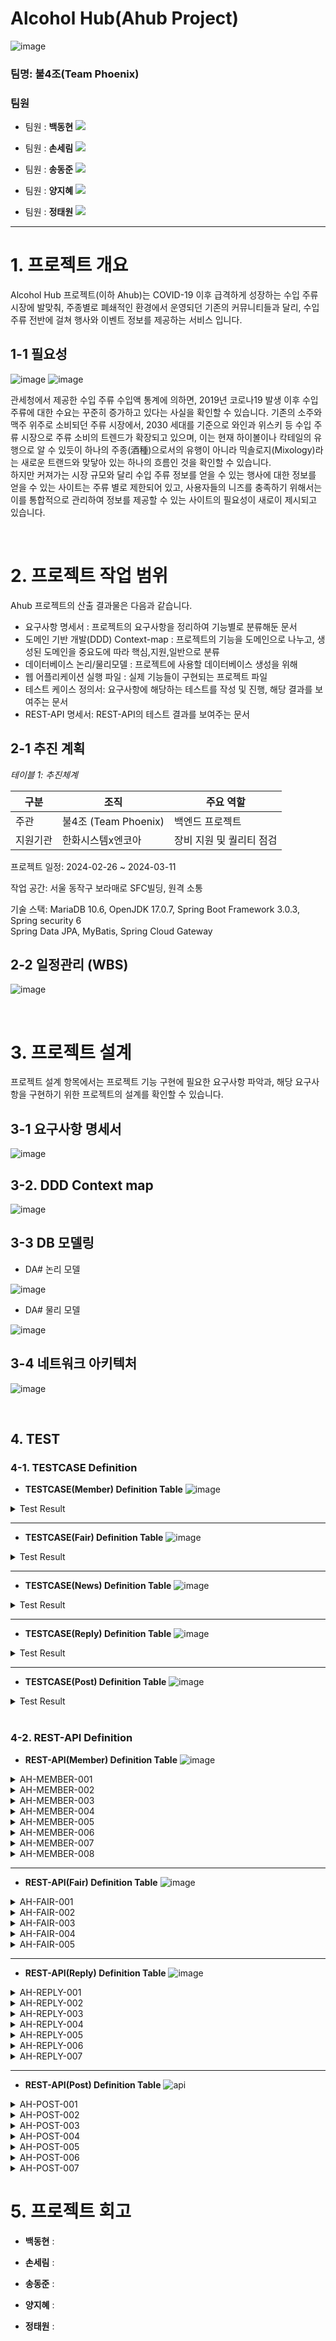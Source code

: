 # Alcohol Hub(Ahub Project)
![image](https://github.com/4jo-Phoenix/Alcohol_hub/assets/108782390/09e4c600-a088-4b1b-97d8-9f67b80e7e03)

### 팀명: 불4조(Team Phoenix)
### 팀원

- 팀원 : **백동현**
[<img src="https://img.shields.io/badge/Github-Link-181717?logo=Github">](https://github.com/dongh810)

- 팀원 : **손세림**
[<img src="https://img.shields.io/badge/Github-Link-181717?logo=Github">](https://github.com/bucky1005)

- 팀원 : **송동준**
[<img src="https://img.shields.io/badge/Github-Link-181717?logo=Github">](https://github.com/dongjunsong)

- 팀원 : **양지혜**
[<img src="https://img.shields.io/badge/Github-Link-181717?logo=Github">](https://github.com/Jihye1101)

- 팀원 : **정태원**
[<img src="https://img.shields.io/badge/Github-Link-181717?logo=Github">](https://github.com/t4e1)

---

# 1. 프로젝트 개요

 Alcohol Hub 프로젝트(이하 Ahub)는 COVID-19 이후 급격하게 성장하는 수입 주류 시장에 발맞춰, 주종별로 폐쇄적인 환경에서 운영되던 기존의 커뮤니티들과 달리, 수입 주류 전반에 걸쳐 행사와 이벤트 정보를 제공하는 서비스 입니다.   

## 1-1 필요성
![image](https://github.com/4jo-Phoenix/Alcohol_hub/assets/108782390/9d3ce8dd-9469-42fa-97d6-83d1511b95e7)
![image](https://github.com/4jo-Phoenix/Alcohol_hub/assets/108782390/cf754126-a85a-4f27-89e7-bff0cf64f4e9)


 관세청에서 제공한 수입 주류 수입액 통계에 의하면, 2019년 코로나19 발생 이후 수입 주류에 대한 수요는 꾸준히 증가하고 있다는 사실을 확인할 수 있습니다. 기존의 소주와 맥주 위주로 소비되던 주류 시장에서, 2030 세대를 기준으로 와인과 위스키 등 수입 주류 시장으로 주류 소비의 트렌드가 확장되고 있으며, 이는 현재 하이볼이나 칵테일의 유행으로 알 수 있듯이 하나의 주종(酒種)으로서의 유행이 아니라 믹솔로지(Mixology)라는 새로운 트랜드와 맞닿아 있는 하나의 흐름인 것을 확인할 수 있습니다. <br>
 하지만 커져가는 시장 규모와 달리 수입 주류 정보를 얻을 수 있는 행사에 대한 정보를 얻을 수 있는 사이트는 주류 별로 제한되어 있고, 사용자들의 니즈를 충족하기 위해서는 이를 통합적으로 관리하여 정보를 제공할 수 있는 사이트의 필요성이 새로이 제시되고 있습니다. 

<br>

# 2. 프로젝트 작업 범위

Ahub 프로젝트의 산출 결과물은 다음과 같습니다.

- 요구사항 명세서 : 프로젝트의 요구사항을 정리하여 기능별로 분류해둔 문서 
- 도메인 기반 개발(DDD) Context-map : 프로젝트의 기능을 도메인으로 나누고, 생성된 도메인을 중요도에 따라 핵심,지원,일반으로 분류 
- 데이터베이스 논리/물리모델 : 프로젝트에 사용할 데이터베이스 생성을 위해 
- 웹 어플리케이션 실행 파일 : 실제 기능들이 구현되는 프로젝트 파일   
- 테스트 케이스 정의서: 요구사항에 해당하는 테스트를 작성 및 진행, 해당 결과를 보여주는 문서 
- REST-API 명세서: REST-API의 테스트 결과를 보여주는 문서 

## 2-1 추진 계획

*테이블 1: 추진체계*

| 구분 | 조직 | 주요 역할 |
| --- | --- | --- |
| 주관 | 불4조 (Team Phoenix) | 백엔드 프로젝트 |
| 지원기관 | 한화시스템x엔코아 | 장비 지원 및 퀄리티 점검 |

프로젝트 일정: 2024-02-26 ~ 2024-03-11

작업 공간: 서울 동작구 보라매로 SFC빌딩, 원격 소통

기술 스택: 
MariaDB 10.6, OpenJDK 17.0.7, Spring Boot Framework 3.0.3, Spring security 6 <br>
Spring Data JPA, MyBatis, Spring Cloud Gateway 

## 2-2  일정관리 (WBS)
![image](https://github.com/4jo-Phoenix/Alcohol_hub/assets/108782390/3437f986-b25e-4e4f-8947-75a3a5a241d1)

<br>

# 3. 프로젝트 설계

프로젝트 설계 항목에서는 프로젝트 기능 구현에 필요한 요구사항 파악과, 해당 요구사항을 구현하기 위한 프로젝트의 설계를 확인할 수 있습니다. 

## 3-1 요구사항 명세서
![image](https://github.com/4jo-Phoenix/Alcohol_hub/assets/108782390/9992df3e-e372-44e4-b8c9-1a6983197ce3)
    
## 3-2. DDD Context map
![image](https://github.com/4jo-Phoenix/Alcohol_hub/assets/108782390/b6a80658-3d07-4161-b46c-78e96c188ae9)


## 3-3 DB 모델링
-  DA# 논리 모델 

![image](https://github.com/4jo-Phoenix/Alcohol_hub/assets/108782390/ac63be56-bcb9-4715-921d-21f4c9ccf151)

- DA# 물리 모델

![image](https://github.com/4jo-Phoenix/Alcohol_hub/assets/108782390/092dabe3-8721-4ef9-9dbc-d9867ba43579)

## 3-4 네트워크 아키텍처 
![image](https://github.com/4jo-Phoenix/Alcohol_hub/assets/108782390/b820bcc8-b244-4d03-86a3-5b6ac8da2230)

<br>

## 4. TEST 

### 4-1. TESTCASE Definition
- **TESTCASE(Member) Definition Table**
![image](https://github.com/4jo-Phoenix/Alcohol_hub/assets/108782390/019a79ad-f3fc-4d80-a4a4-146fd5aae4e0)

<details>
<summary>Test Result</summary>
 

</details>

---

- **TESTCASE(Fair) Definition Table**
![image](https://github.com/4jo-Phoenix/Alcohol_hub/assets/108782390/bcf425b7-a185-4e01-9f76-d0f9666a79d1)

<details>
<summary>Test Result</summary>
<br> 

**CRUD** <br>
 
![image](https://github.com/4jo-Phoenix/Alcohol_hub/assets/108782390/844ab5f0-6337-45e7-ad0f-1feff2c3b133)

**SELECT** <br>

![image](https://github.com/4jo-Phoenix/Alcohol_hub/assets/108782390/896a09d9-553f-4b91-96c8-c172c1c874b2)

</details>

---

- **TESTCASE(News) Definition Table**
![image](https://github.com/4jo-Phoenix/Alcohol_hub/assets/108782390/fc5e3a27-e1e8-4088-be21-e939aa5e8f47)


<details>
<summary>Test Result</summary>
 
**CRUD** <br>
 ![image](https://github.com/4jo-Phoenix/Alcohol_hub/assets/108782390/910753e3-92f0-4078-8d90-5d8c2c79d991)

**SELECT** <br>
![image](https://github.com/4jo-Phoenix/Alcohol_hub/assets/108782390/27cb5e77-83dd-4cbe-97a3-aef638d37998)


</details>

---

- **TESTCASE(Reply) Definition Table**
![image](https://github.com/4jo-Phoenix/Alcohol_hub/assets/108782390/2497da07-5f6b-47bd-9df6-6cddec4a91e1)

<details>
<summary>Test Result</summary>
<br> 

**CRUD** <br>

<img width="702" alt="스크린샷 2024-03-10 오후 9 40 00" src="https://github.com/dongh810/alcohol_test/assets/105986200/904961a1-9346-4c7e-a6ff-ee1e5671fbd2">

**SELECT** <br>

<img width="702" alt="스크린샷 2024-03-10 오후 9 40 09" src="https://github.com/dongh810/alcohol_test/assets/105986200/678f792b-d989-457f-9945-a5441a4419d4">
 

</details>

---

- **TESTCASE(Post) Definition Table**
![image](https://github.com/4jo-Phoenix/Alcohol_hub/assets/108782390/61707680-fa22-4963-839b-a504704a7888)


<details>
<summary>Test Result</summary>
 

</details>

<br>

### 4-2. REST-API Definition
- **REST-API(Member) Definition Table**
![image](https://github.com/4jo-Phoenix/Alcohol_hub/assets/108782390/a0d0ab03-5595-4cdb-af22-7043423ee460)
<details>
<summary>AH-MEMBER-001</summary>

- **Request Header**
![01_Request_Header](https://github.com/4jo-Phoenix/Alcohol_hub/assets/87284220/1dd83fed-5c6c-4706-ac3d-6895c6f61bb6)

- **Response Header**
![01_Response_Header](https://github.com/4jo-Phoenix/Alcohol_hub/assets/87284220/5f27a935-ed7a-4337-884e-c235429819a9)

- **Response Body**
![01_GET_findAllmembers](https://github.com/4jo-Phoenix/Alcohol_hub/assets/87284220/88b0f378-5162-4611-be3b-d4ad3703adac)
![01_GET_findAllmembers_2](https://github.com/4jo-Phoenix/Alcohol_hub/assets/87284220/b08b802b-2196-4f61-ba0c-8237b6736019)

</details>

<details>
<summary>AH-MEMBER-002</summary>

- **Request Header**
![02_Request_Header](https://github.com/4jo-Phoenix/Alcohol_hub/assets/87284220/aa051b8b-29c6-4041-a073-2343e6489033)

- **Response Header**
![02_Response_Header](https://github.com/4jo-Phoenix/Alcohol_hub/assets/87284220/0dc9d380-17fc-44c1-abc6-91c1de1d074c)

- **Response Body**
![02_GET_findBymemberCode](https://github.com/4jo-Phoenix/Alcohol_hub/assets/87284220/2f115a8b-d589-4018-a4f1-36cfeaf8dc2c)

</details>

<details>
<summary>AH-MEMBER-003</summary>

- **Request Header**
![03_Request_Header](https://github.com/4jo-Phoenix/Alcohol_hub/assets/87284220/2c075c2e-8ff4-4a19-ae7e-6551c83cece1)

- **Response Header**
![03_Response_Header](https://github.com/4jo-Phoenix/Alcohol_hub/assets/87284220/7c8205dc-19dc-46ba-8ae2-c6b01b9ee586)

- **Response Body**
![03_GET_findByMemberId](https://github.com/4jo-Phoenix/Alcohol_hub/assets/87284220/9cfd8947-e85e-45f3-8e49-75d67b07f2fc)

</details>

<details>
<summary>AH-MEMBER-004</summary>

- **Request Header**
![04_Request_Header](https://github.com/4jo-Phoenix/Alcohol_hub/assets/87284220/d3a4da21-d87b-4662-b2ff-df8ae07e152d)

- **Response Header**
![04_Response_Header](https://github.com/4jo-Phoenix/Alcohol_hub/assets/87284220/1cc6b4bf-1858-465e-972a-d02889ccfd27)

- **Response Body**
![04_GET_findMyProfile](https://github.com/4jo-Phoenix/Alcohol_hub/assets/87284220/317232ae-f488-482b-a33c-5fffc97a3e75)

</details>

<details>
<summary>AH-MEMBER-005</summary>

- **Request Header**
![05_Request_Header](https://github.com/4jo-Phoenix/Alcohol_hub/assets/87284220/9129642f-e650-4bb5-885a-b43584af56bc)

- **Response Header**
![05_Response_Header](https://github.com/4jo-Phoenix/Alcohol_hub/assets/87284220/04e900fb-0288-410d-96fe-2e4e657f57f6)

- **Request Body**
- **Response Body**
![05_POST_registMember](https://github.com/4jo-Phoenix/Alcohol_hub/assets/87284220/cb3486d0-dce1-42c8-8f55-62536fb6478f)

</details>

<details>
<summary>AH-MEMBER-006</summary>

- **Request Header**
![06_Request_Header](https://github.com/4jo-Phoenix/Alcohol_hub/assets/87284220/3afe8b34-5217-4beb-bc8f-c9bb4587cfa4)

- **Response Header**
![06_Response_Header](https://github.com/4jo-Phoenix/Alcohol_hub/assets/87284220/aa3c3e0c-07df-496c-86fb-7f2da5b5e431)

- **Request Body**
- **Response Body**
![06_POST_login](https://github.com/4jo-Phoenix/Alcohol_hub/assets/87284220/9f419f39-e775-4826-be44-a65a42316c01)

</details>

<details>
<summary>AH-MEMBER-007</summary>

- **Request Header**
![07_Request_Header](https://github.com/4jo-Phoenix/Alcohol_hub/assets/87284220/bdfcaf0c-1c21-478e-9928-a5cf7f61ec53)

- **Response Header**
![07_Response_Header](https://github.com/4jo-Phoenix/Alcohol_hub/assets/87284220/8c2c4fbe-0729-440a-9a15-baa25bf11a95)

- **Request Body**
- **Response Body**
![07_PUT_modifyMember](https://github.com/4jo-Phoenix/Alcohol_hub/assets/87284220/241f819c-efb9-4dc8-9449-4f84e70155ed)

</details>

<details>
<summary>AH-MEMBER-008</summary>

- **Request Header**
![08_Request_Header](https://github.com/4jo-Phoenix/Alcohol_hub/assets/87284220/2e512694-5e7d-46e7-81d8-0c70e4f7542b)

- **Response Header**
![08_Response_Header](https://github.com/4jo-Phoenix/Alcohol_hub/assets/87284220/882c5d3e-2d97-4ff8-b6f3-8864f6f60cb3)

- **Request Body**
- **Response Body**
![08_DELETE_removeMember](https://github.com/4jo-Phoenix/Alcohol_hub/assets/87284220/c7c7a4f3-c8a5-48ab-9d61-bceb8f47def2)

</details>

---

- **REST-API(Fair) Definition Table**
![image](https://github.com/4jo-Phoenix/Alcohol_hub/assets/108782390/0f71d094-9f14-4d18-b2c4-6bffc27a0fe6)

<details>
<summary>AH-FAIR-001</summary>

- **Request Header**
  
![image](https://github.com/4jo-Phoenix/Alcohol_hub/assets/108782390/30153165-0355-4ab3-bae6-730185418208)


- **Request Body**
  
![image](https://github.com/4jo-Phoenix/Alcohol_hub/assets/108782390/ae39714f-9659-444a-a112-170787e5749e)


- **Response Header**
  
![image](https://github.com/4jo-Phoenix/Alcohol_hub/assets/108782390/f6bd9ff2-784f-4b27-8e07-b08c20295942)


- **Response Body**
  
![image](https://github.com/4jo-Phoenix/Alcohol_hub/assets/108782390/03d827fc-c29b-4dc8-be61-fc257fa2b589)

</details>

<details>
<summary>AH-FAIR-002</summary>

- **Request Header**
  
![image](https://github.com/4jo-Phoenix/Alcohol_hub/assets/108782390/b647e946-24d1-40ab-a815-9dc1cd62fad5)

- **Request Body**
  
![image](https://github.com/4jo-Phoenix/Alcohol_hub/assets/108782390/a3674c76-8800-47b2-a813-a63d4894af5b)

- **Response Header**
  
![image](https://github.com/4jo-Phoenix/Alcohol_hub/assets/108782390/0ba40c75-7a8c-463d-904d-fe041a0373cb)

- **Response Body**
  
![image](https://github.com/4jo-Phoenix/Alcohol_hub/assets/108782390/5cc822a3-094e-45ab-8ed0-10855009cf7c)

</details>

<details>
<summary>AH-FAIR-003</summary>

- **Request Header**
  
![image](https://github.com/4jo-Phoenix/Alcohol_hub/assets/108782390/5c68e1e5-f237-4845-b3bf-67e1cf556e02)


- **Request Body**
  
![image](https://github.com/4jo-Phoenix/Alcohol_hub/assets/108782390/7eb39173-01f4-4fb9-8810-4c45aa230c04)


- **Response Header**
  
![image](https://github.com/4jo-Phoenix/Alcohol_hub/assets/108782390/c69ea215-f0e8-43e5-9fdf-6c7aecbfa693)


- **Response Body**
  
![image](https://github.com/4jo-Phoenix/Alcohol_hub/assets/108782390/c37e0b4d-6443-4528-ace9-97ec0558e200)


</details>

<details>
<summary>AH-FAIR-004</summary>

- **Request Header**
  
![image](https://github.com/4jo-Phoenix/Alcohol_hub/assets/108782390/2abfb133-032e-4806-a3d7-da70e3dd9526)


- **Request Body**
<br> none


- **Response Header**
  
![image](https://github.com/4jo-Phoenix/Alcohol_hub/assets/108782390/2a7d7ecb-0f0f-44e2-a664-a50b42ba3ded)


- **Response Body**
  
![image](https://github.com/4jo-Phoenix/Alcohol_hub/assets/108782390/666727c0-ad43-473b-9694-ca7282ce2169)

</details>

<details>
<summary>AH-FAIR-005</summary>

- **Request Header**
  
![image](https://github.com/4jo-Phoenix/Alcohol_hub/assets/108782390/e94b8408-35e9-49d0-b89b-d5bca4bac090)


- **Request Body**
<br> none

- **Response Header**
  
![image](https://github.com/4jo-Phoenix/Alcohol_hub/assets/108782390/a3a2388d-6e78-4c38-bb5c-ceb4452d4528)


- **Response Body**
  
![image](https://github.com/4jo-Phoenix/Alcohol_hub/assets/108782390/40ca06d6-0685-481e-b5fe-ead7f32f121d)

</details>

---
- **REST-API(Reply) Definition Table**
![image](https://github.com/4jo-Phoenix/Alcohol_hub/assets/108782390/98ac8233-b938-4478-80ef-bad54df8c156)


<details>
<summary>AH-REPLY-001</summary>

- **Request Header**
  
![스크린샷 2024-03-10 오후 7 32 41](https://github.com/dongh810/alcohol_test/assets/105986200/d68c85e2-ab63-412e-bcaf-f5893d045686)


- **Request Body**
<br> none


- **Response Header**
  
![스크린샷 2024-03-10 오후 7 33 03](https://github.com/dongh810/alcohol_test/assets/105986200/c43c3763-91c8-4b6c-a80e-5e42a4545d14)


- **Response Body**
  
![스크린샷 2024-03-10 오후 7 33 18](https://github.com/dongh810/alcohol_test/assets/105986200/3d6ba0df-f559-4ca0-b2ee-27461c5e292c)

</details>

<details>
<summary>AH-REPLY-002</summary>

- **Request Header**
  
![스크린샷 2024-03-10 오후 7 33 37](https://github.com/dongh810/alcohol_test/assets/105986200/32a3eed9-d496-45b0-9a6d-9c7453df93ce)


- **Request Body**
<br> none


- **Response Header**
  
![스크린샷 2024-03-10 오후 7 33 50](https://github.com/dongh810/alcohol_test/assets/105986200/481b4f58-5779-43d3-9c19-57ba1d188231)


- **Response Body**
  
![스크린샷 2024-03-10 오후 7 34 06](https://github.com/dongh810/alcohol_test/assets/105986200/19d58123-6bde-4cdc-bd7a-8a198043dd79)

</details>

<details>
<summary>AH-REPLY-003</summary>

- **Request Header**
  
![스크린샷 2024-03-10 오후 7 34 19](https://github.com/dongh810/alcohol_test/assets/105986200/b04891e9-4d4b-411d-8d4e-2b906944106e)


- **Request Body**
<br> none


- **Response Header**
  
![스크린샷 2024-03-10 오후 7 34 33](https://github.com/dongh810/alcohol_test/assets/105986200/0e580ff0-b97c-43a6-a8ce-33556e1a386a)


- **Response Body**
  
![스크린샷 2024-03-10 오후 7 34 49](https://github.com/dongh810/alcohol_test/assets/105986200/46eb40bf-ed56-4743-92ef-21f1f6b890ee)

</details>

<details>
<summary>AH-REPLY-004</summary>

- **Request Header**
  
![스크린샷 2024-03-10 오후 7 35 03](https://github.com/dongh810/alcohol_test/assets/105986200/17bdcc81-bc7e-4202-b806-b23584a00757)


- **Request Body**

![스크린샷 2024-03-10 오후 7 35 10](https://github.com/dongh810/alcohol_test/assets/105986200/fe42e9bc-c6cf-43f7-a78a-1434d4d64f9c)


- **Response Header**
  
![스크린샷 2024-03-10 오후 7 35 21](https://github.com/dongh810/alcohol_test/assets/105986200/29067157-c626-46f4-b53f-f8c7e89575e2)


- **Response Body**
  
![스크린샷 2024-03-10 오후 7 35 33](https://github.com/dongh810/alcohol_test/assets/105986200/492ffccd-8159-4a35-a935-0e6259654131)

</details>

<details>
<summary>AH-REPLY-005</summary>

- **Request Header**

![스크린샷 2024-03-10 오후 7 35 52](https://github.com/dongh810/alcohol_test/assets/105986200/73c807be-e629-4fe4-a0b9-ae601a99f850)


- **Request Body**

![스크린샷 2024-03-10 오후 7 35 44](https://github.com/dongh810/alcohol_test/assets/105986200/0db0c353-cfe0-45b9-ab76-8907879f0085)


- **Response Header**
  
![스크린샷 2024-03-10 오후 7 36 06](https://github.com/dongh810/alcohol_test/assets/105986200/a15a52c2-2991-4fa8-823e-eca044be5a7d)


- **Response Body**
  
![스크린샷 2024-03-10 오후 7 36 01](https://github.com/dongh810/alcohol_test/assets/105986200/ba907070-e64a-4389-bf6c-2a4d6153044d)

</details>

<details>
<summary>AH-REPLY-006</summary>

- **Request Header**
  
![스크린샷 2024-03-10 오후 7 36 20](https://github.com/dongh810/alcohol_test/assets/105986200/7f5c1e33-2f89-43f7-9477-c3c097328409)


- **Request Body**
<br>none


- **Response Header**
  
![스크린샷 2024-03-10 오후 7 36 33](https://github.com/dongh810/alcohol_test/assets/105986200/617b4f69-52c7-4694-8efb-8289a623c560)


- **Response Body**
  
![스크린샷 2024-03-10 오후 7 36 40](https://github.com/dongh810/alcohol_test/assets/105986200/44ec18e6-0599-4ae5-b475-ba0685db70b1)

</details>

<details>
<summary>AH-REPLY-007</summary>

- **Request Header**
  
![스크린샷 2024-03-10 오후 7 36 49](https://github.com/dongh810/alcohol_test/assets/105986200/f3ecb25a-ba4f-4bf8-8790-c6387ed0a2d7)


- **Request Body**
<br>none


- **Response Header**
  
![스크린샷 2024-03-10 오후 7 37 03](https://github.com/dongh810/alcohol_test/assets/105986200/3f0e78a8-973a-413f-9848-604fb64a15e6)


- **Response Body**
  
![스크린샷 2024-03-10 오후 7 36 58](https://github.com/dongh810/alcohol_test/assets/105986200/b260c286-f23c-43f3-a01b-648597f752ee)

</details>

---
- **REST-API(Post) Definition Table**
![api](https://github.com/4jo-Phoenix/Alcohol_hub/assets/153909291/15eacdf6-b432-4fbf-93fc-dfa0ffab62bf)

<details>
<summary>AH-POST-001</summary>

- **Request Header**
  
![01_1Request H](https://github.com/4jo-Phoenix/Alcohol_hub/assets/153909291/660c5152-8db5-4ebf-b335-ccf694d72843)


- **Request Body**
<br> none


- **Response Header**
  
![01_3Response H](https://github.com/4jo-Phoenix/Alcohol_hub/assets/153909291/3e6b273b-642d-4f39-8476-e009115146c7)


- **Response Body**
  
![01_2Response B](https://github.com/4jo-Phoenix/Alcohol_hub/assets/153909291/0da7ef4e-8266-4621-b4f0-736c8b1a1b97)

</details>

<details>
<summary>AH-POST-002</summary>

- **Request Header**
  
![02_1Request H](https://github.com/4jo-Phoenix/Alcohol_hub/assets/153909291/5ea589f6-1431-44c9-9c4c-808e66fc6104)


- **Request Body**
<br> none


- **Response Header**
  
![02_3Response H](https://github.com/4jo-Phoenix/Alcohol_hub/assets/153909291/cc2181db-f757-4d24-a08d-202d00b2a373)


- **Response Body**
  
![02_2Response B](https://github.com/4jo-Phoenix/Alcohol_hub/assets/153909291/35141f6a-8c6a-4752-9564-42bc2ab325a2)

</details>

<details>
<summary>AH-POST-003</summary>

- **Request Header**
  
![03_1Request H](https://github.com/4jo-Phoenix/Alcohol_hub/assets/153909291/013e56bf-611b-4495-91a1-e5d30fdd2de1)


- **Request Body**
<br> none


- **Response Header**
  
![03_3Response H](https://github.com/4jo-Phoenix/Alcohol_hub/assets/153909291/5cdac815-bbc2-4d0d-8892-7afbe0f2849a)


- **Response Body**
  
![03_2Response B](https://github.com/4jo-Phoenix/Alcohol_hub/assets/153909291/cee669f3-0aee-4d6a-a138-d4a229494397)

</details>

<details>
<summary>AH-POST-004</summary>

- **Request Header**
  
![04_1Request H](https://github.com/4jo-Phoenix/Alcohol_hub/assets/153909291/44136d2d-bd8c-4605-b639-061fc515d79f)


- **Request Body**
<br> none


- **Response Header**
  
![04_3Response H](https://github.com/4jo-Phoenix/Alcohol_hub/assets/153909291/3d7c3f83-183d-4ff1-a467-14158c59eca9)


- **Response Body**
  
![04_2Response B](https://github.com/4jo-Phoenix/Alcohol_hub/assets/153909291/55cb7ebe-1fd3-498b-936a-68dde5432197)

</details>

<details>
<summary>AH-POST-005</summary>

- **Request Header**
  
![05_1Request H](https://github.com/4jo-Phoenix/Alcohol_hub/assets/153909291/1a25d6ba-f13d-4510-b0be-2c3e2a3ebd30)


- **Request Body**
![05_2Request B](https://github.com/4jo-Phoenix/Alcohol_hub/assets/153909291/ba99fe81-670e-47a1-a769-b62143894139)


- **Response Header**
  
![05_4Response H](https://github.com/4jo-Phoenix/Alcohol_hub/assets/153909291/f6db568f-a75c-46ae-bf71-43280e361760)


- **Response Body**
  
![05_3Response B](https://github.com/4jo-Phoenix/Alcohol_hub/assets/153909291/3a0ee014-5851-4879-a652-a50d1aba65a4)

</details>

<details>
<summary>AH-POST-006</summary>

- **Request Header**
  
![06_1Request H](https://github.com/4jo-Phoenix/Alcohol_hub/assets/153909291/721027b1-b9ff-43b6-a59b-83d85b6b2736)


- **Request Body**
<br> none


- **Response Header**

![06_3Response H](https://github.com/4jo-Phoenix/Alcohol_hub/assets/153909291/a233e116-a748-4683-8541-4e394a880148)


- **Response Body**
  
![06_2Response B](https://github.com/4jo-Phoenix/Alcohol_hub/assets/153909291/c9821f58-6323-4d1d-ad91-7ecf12bc8555)

</details>

<details>
<summary>AH-POST-007</summary>

- **Request Header**
  
![07_1Request H](https://github.com/4jo-Phoenix/Alcohol_hub/assets/153909291/e94128ae-b654-407f-8e74-dedf00c2786c)


- **Request Body**
![07_2Request B](https://github.com/4jo-Phoenix/Alcohol_hub/assets/153909291/ecaab777-9092-4dac-9db5-e529521c49d2)


- **Response Header**

![07_4Response H](https://github.com/4jo-Phoenix/Alcohol_hub/assets/153909291/8e48d169-4bf5-4411-98c9-7383125660b9)


- **Response Body**
  
![07_3Response B](https://github.com/4jo-Phoenix/Alcohol_hub/assets/153909291/b82d6892-e24e-4a65-af09-3fd8ec8ae5c0)

</details>


</details>

# 5. 프로젝트 회고

- **백동현** :  

- **손세림** : 

- **송동준** : 

- **양지혜** : 

- **정태원** : 






